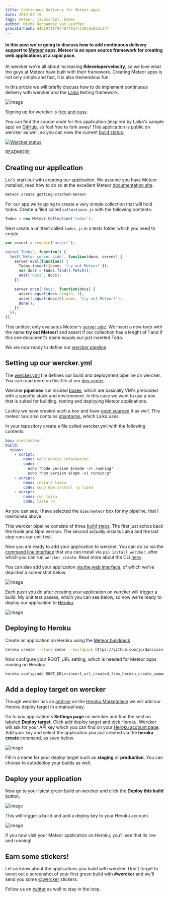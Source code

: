 ```yaml
---
title: Continuous Delivery for Meteor apps
date: 2013-07-19
tags: meteor, javascript, boxes
author: Micha Hernandez van Leuffen
gravatarhash: d4b19718f9748779d7cf18c6303dc17f
---
```


<h4 class="subheader">
In this post we're going to discuss how to add continuous delivery
support to <a href="http://meteor.com">Meteor</a> apps. Meteor is an open source framework for creating
web applications at a rapid pace.
</h4>

At wercker we're all about increasing **#developervelocity**, so we love
what the guys at Meteor have built with their framework. Creating Meteor
apps is not only simple and fast, it is also tremendous fun.

In this article we will briefly discuss how to do implement continuous
delivery with wercker and the [Laika](http://arunoda.github.io/laika/)
testing framework.

![image](http://f.cl.ly/items/0y1f3B2o0Z0m0h193P10/meteorjs.jpeg)

Signing up for wercker is [free and easy](https://app.wercker.com/users/new/).

You can find the source code for this application (inspired by Laika's sample app) on [GitHub](https://github.com/mies/getting-started-meteor), so feel
free to fork away! This application is public on wercker as well, so you
can view the current [build status](https://app.wercker.com/#project/51e2d1fcaabf671f79003ad7/).

[![Wercker status](https://app.wercker.com/status/e3922bee45ba7e3b08dba4997c00a0c9/m)](https://app.wercker.com/project/bykey/e3922bee45ba7e3b08dba4997c00a0c9)

READMORE

## Creating our application

Let's start out with creating our application. We assume you have Meteor
installed, read how to do so at the excellent Meteor [documentation
site](http://docs.meteor.com).

``` bash
meteor create getting-started-meteor
```

For our app we're going to create a very simple collection that will
hold todos. Create a filed called `collections.js` with the following
contents:

``` javascript
Todos = new Meteor.Collection('todos');
```

Next create a unittest called `todos.js` in a tests folder which you
need to create.

``` javascript
var assert = require('assert');

suite('Todos', function() {
  test('Metor server side', function(done, server) {
    server.eval(function() {
      Todos.insert({name: 'try out Meteor!'});
      var docs = Todos.find().fetch();
      emit('docs', docs);
    });

    server.once('docs', function(docs) {
      assert.equal(docs.length, 1);
      assert.equal(docs[0].name, 'try out Meteor!');
      done();
    });
  });
});
```

This unittest only evaluates Meteor's [server
side](http://docs.meteor.com/#structuringyourapp). We insert a new
todo with the name **try out Meteor!** and assert if our collection has
a lenght of 1 and if this one document's name equals our just inserted
Todo.

We are now ready to define our [wercker pipeline](http://devcenter.wercker.com/articles/introduction/pipeline.html).

## Setting up our wercker.yml

The [wercker.yml](http://devcenter.wercker.com/articles/werckeryml/) file defines our build and deployment pipeline on
wercker. You can read more on this file at our [dev
center](http://devcenter.wercker.com).

Wercker **pipelines** run insided [boxes](http://devcenter.wercker.com/articles/boxes/), which are basically VM's preloaded
with a specific stack and environment. In this case we want to use a box
that is suited for building, testing and deploying Meteor applications.

Luckily we have created such a box and have [open
sourced](http://github.com/mies/box-meteor) it as well. This meteor box also
contains [phantomjs](http://phantomjs.org), which Laika uses.

In your repository
create a file called wercker.yml with the following contents:

``` yaml
box: mies/meteor
build:
  steps:
    - script:
        name: echo nodejs information
        code: |
          echo "node version $(node -v) running"
          echo "npm version $(npm -v) runnin:g"
    - script:
        name: install laika
        code: sudo npm install -g laika
    - script:
        name: run laika
        code: laika -D

```

As you can see, I have selected the `mies/meteor` box for my pipeline,
that I mentioned above.

This wercker pipeline consists of three [build](http://devcenter.wercker.com/articles/introduction/builds.html) [steps](http://devcenter.wercker.com/articles/steps/). The first just echos
back the Node and Npm version. The second actually installs Laika and
the last step runs our unit test.

Now you are ready to add your application to wercker. You can do so via
the [command line
interface](http://devcenter.wercker.com/articles/gettingstarted/cli.html)
that you can install via `pip install
wercker`, after which you can run `wercker create`. Read more about the
CLI [here](http://devcenter.wercker.com/articles/cli/).

You can also add your application [via the web
interface](http://devcenter.wercker.com/articles/gettingstarted/web.html), of which we've
depicted a screenshot below.

![image](http://f.cl.ly/items/3s151d3a393F3A2E2g1A/Screen%20Shot%202013-07-19%20at%201.57.22%20PM.png)

Each push you do after creating your application on wercker will trigger
a build. My unit test passes, which you can see below, so now we're
ready to deploy our application to [Heroku](http://heroku.com).

![image](http://f.cl.ly/items/1t3p0Y230V143w0X1N1B/Screen%20Shot%202013-07-19%20at%202.01.29%20PM.png)

## Deploying to Heroku

Create an application on Heroku using the [Meteor
buildpack](https://github.com/jordansissel/heroku-buildpack-meteor)

``` bash
heroku create --stack cedar --buildpack https://github.com/jordansissel/heroku-buildpack-meteor.git
```

Now configure your ROOT_URL setting, which is needed for Meteor apps
running on Heroku:

``` bash
heroku config:add ROOT_URL=<insert_url_created_from_heroku_create_command>
```

## Add a deploy target on wercker

Though wercker has an [add-on](http://devcenter.wercker.com/articles/deployment/heroku.html) on the [Heroku
Marketplace](https://addons.heroku.com/wercker) we will add our Heroku
deploy target in a manual way.

Go to you application's **Settings page** on wercker and find the
section labeled **Deploy target**. Click add deploy target and pick
Heroku. Wercker will ask for your API key which you can find on your
[Heroku account page](https://dashboard.heroku.com/account). Add your
key and select the application you just created via the **heroku
create** command, as seen below.

![image](http://f.cl.ly/items/2o2N232L1u471k1j1Q1i/Screen%20Shot%202013-07-19%20at%202.15.26%20PM.png)

Fill in a name for your deploy target such as **staging** or
**production**. You can choose to autodeploy your builds as well.

## Deploy your application

Now go to your latest green build on wercker and click the **Deploy this
build** button.

![image](http://f.cl.ly/items/142i1g1S3x0P2R2b2t2z/Screen%20Shot%202013-07-19%20at%202.51.41%20PM.png)

This will trigger a build and add a deploy key to your Heroku account.

![image](http://f.cl.ly/items/0u2w0u2Z1M3K3a441t1z/Screen%20Shot%202013-07-19%20at%202.51.01%20PM.png)

If you now visit your Meteor application on Heroku, you'll see that its live
and running!

## Earn some stickers!

Let us know about the applications you build with wercker. Don't forget to tweet out a screenshot of your first green build with **#wercker** and we'll send you some [@wercker](http://twitter.com/wercker) stickers.

Follow us on [twitter](http://twitter.com/wercker) as well to stay in the loop.




